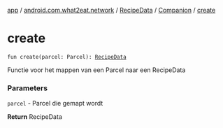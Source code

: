 [app](../../../index.md) / [android.com.what2eat.network](../../index.md) / [RecipeData](../index.md) / [Companion](index.md) / [create](./create.md)

# create

`fun create(parcel: Parcel): `[`RecipeData`](../index.md)

Functie voor het mappen van een Parcel naar een RecipeData

### Parameters

`parcel` - Parcel die gemapt wordt

**Return**
RecipeData

